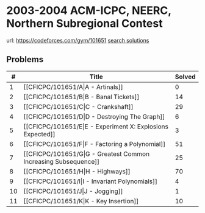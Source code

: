 # 2003-2004 ACM-ICPC, NEERC, Northern Subregional Contest

url: https://codeforces.com/gym/101651
[search solutions](https://www.google.com/search?q=Solution+OR+題解+2003-2004+ACM-ICPC,+NEERC,+Northern+Subregional+Contest)

## Problems

| # | Title | Solved |
| --- | --- | --- |
|1|[[CFICPC/101651/A\|A - Artinals]]|0|
|2|[[CFICPC/101651/B\|B - Banal Tickets]]|14|
|3|[[CFICPC/101651/C\|C - Crankshaft]]|29|
|4|[[CFICPC/101651/D\|D - Destroying The Graph]]|6|
|5|[[CFICPC/101651/E\|E - Experiment X: Explosions Expected]]|3|
|6|[[CFICPC/101651/F\|F - Factoring a Polynomial]]|51|
|7|[[CFICPC/101651/G\|G - Greatest Common Increasing Subsequence]]|25|
|8|[[CFICPC/101651/H\|H - Highways]]|70|
|9|[[CFICPC/101651/I\|I - Invariant Polynomials]]|4|
|10|[[CFICPC/101651/J\|J - Jogging]]|1|
|11|[[CFICPC/101651/K\|K - Key Insertion]]|10|
